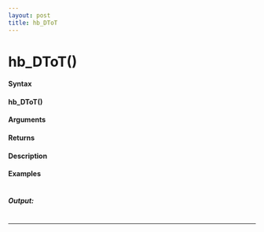 ```yaml
---
layout: post
title: hb_DToT
---
```


# hb_DToT()


#### Syntax

#### hb_DToT()

#### Arguments

#### Returns

#### Description

#### Examples

```

```

##### Output:

```

```

---